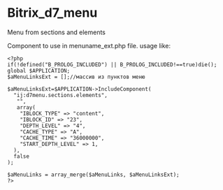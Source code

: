 # Bitrix_d7_menu
Menu from sections and elements

Component to use in menuname_ext.php file.
usage like:

```
<?php
if(!defined("B_PROLOG_INCLUDED") || B_PROLOG_INCLUDED!==true)die();
global $APPLICATION; 
$aMenuLinksExt = [];//массив из пунктов меню

$aMenuLinksExt=$APPLICATION->IncludeComponent(
  "ij:d7menu.sections.elements",
   "", 
   array(
    "IBLOCK_TYPE" => "content",
    "IBLOCK_ID" => "23",
    "DEPTH_LEVEL" => "4",
    "CACHE_TYPE" => "A",
    "CACHE_TIME" => "36000000",
    "START_DEPTH_LEVEL" => 1,
  ),
  false
);

$aMenuLinks = array_merge($aMenuLinks, $aMenuLinksExt);
?>
```
